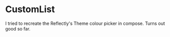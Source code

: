 # CustomList
I tried to recreate the Reflectly's Theme colour picker in compose.
Turns out good so far.

